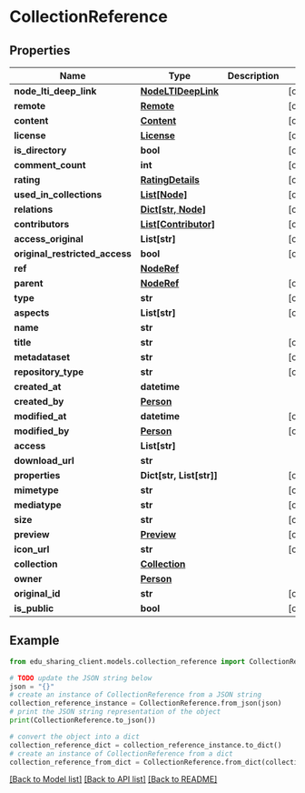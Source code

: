# CollectionReference


## Properties

Name | Type | Description | Notes
------------ | ------------- | ------------- | -------------
**node_lti_deep_link** | [**NodeLTIDeepLink**](NodeLTIDeepLink.md) |  | [optional] 
**remote** | [**Remote**](Remote.md) |  | [optional] 
**content** | [**Content**](Content.md) |  | [optional] 
**license** | [**License**](License.md) |  | [optional] 
**is_directory** | **bool** |  | [optional] 
**comment_count** | **int** |  | [optional] 
**rating** | [**RatingDetails**](RatingDetails.md) |  | [optional] 
**used_in_collections** | [**List[Node]**](Node.md) |  | [optional] 
**relations** | [**Dict[str, Node]**](Node.md) |  | [optional] 
**contributors** | [**List[Contributor]**](Contributor.md) |  | [optional] 
**access_original** | **List[str]** |  | [optional] 
**original_restricted_access** | **bool** |  | [optional] 
**ref** | [**NodeRef**](NodeRef.md) |  | 
**parent** | [**NodeRef**](NodeRef.md) |  | [optional] 
**type** | **str** |  | [optional] 
**aspects** | **List[str]** |  | [optional] 
**name** | **str** |  | 
**title** | **str** |  | [optional] 
**metadataset** | **str** |  | [optional] 
**repository_type** | **str** |  | [optional] 
**created_at** | **datetime** |  | 
**created_by** | [**Person**](Person.md) |  | 
**modified_at** | **datetime** |  | [optional] 
**modified_by** | [**Person**](Person.md) |  | [optional] 
**access** | **List[str]** |  | 
**download_url** | **str** |  | 
**properties** | **Dict[str, List[str]]** |  | [optional] 
**mimetype** | **str** |  | [optional] 
**mediatype** | **str** |  | [optional] 
**size** | **str** |  | [optional] 
**preview** | [**Preview**](Preview.md) |  | [optional] 
**icon_url** | **str** |  | [optional] 
**collection** | [**Collection**](Collection.md) |  | 
**owner** | [**Person**](Person.md) |  | 
**original_id** | **str** |  | [optional] 
**is_public** | **bool** |  | [optional] 

## Example

```python
from edu_sharing_client.models.collection_reference import CollectionReference

# TODO update the JSON string below
json = "{}"
# create an instance of CollectionReference from a JSON string
collection_reference_instance = CollectionReference.from_json(json)
# print the JSON string representation of the object
print(CollectionReference.to_json())

# convert the object into a dict
collection_reference_dict = collection_reference_instance.to_dict()
# create an instance of CollectionReference from a dict
collection_reference_from_dict = CollectionReference.from_dict(collection_reference_dict)
```
[[Back to Model list]](../README.md#documentation-for-models) [[Back to API list]](../README.md#documentation-for-api-endpoints) [[Back to README]](../README.md)



